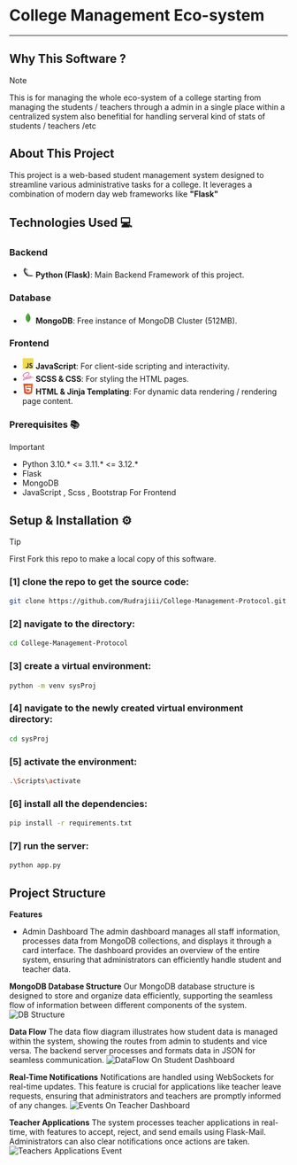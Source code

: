 # College Management Eco-system
-----------------------------------

## Why This Software ?
> [!NOTE]  
> This is for managing the whole eco-system of a college starting from managing the
> students / teachers through a admin in a single place within a centralized system
> also benefitial for handling serveral kind of stats of students / teachers /etc

## About This Project 
This project is a web-based student management system designed to streamline various administrative tasks for a college. It leverages a combination of modern day web frameworks 
like **"Flask"**

## Technologies Used 💻

### **Backend**
- <img src="https://raw.githubusercontent.com/devicons/devicon/master/icons/flask/flask-original.svg" alt="Flask" width="20"/> **Python (Flask)**: Main Backend Framework of this project.

### **Database**
- <img src="https://raw.githubusercontent.com/devicons/devicon/master/icons/mongodb/mongodb-original.svg" alt="MongoDB" width="20"/> **MongoDB**: Free instance of MongoDB Cluster (512MB).

### **Frontend**
- <img src="https://raw.githubusercontent.com/devicons/devicon/master/icons/javascript/javascript-original.svg" alt="JavaScript" width="20"/> **JavaScript**: For client-side scripting and interactivity.
- <img src="https://raw.githubusercontent.com/devicons/devicon/master/icons/sass/sass-original.svg" alt="SCSS" width="20"/> **SCSS & CSS**: For styling the HTML pages.
- <img src="https://raw.githubusercontent.com/devicons/devicon/master/icons/html5/html5-original.svg" alt="HTML" width="20"/> **HTML & Jinja Templating**: For dynamic data rendering / rendering page content.

### Prerequisites 📚
> [!IMPORTANT] 
> - Python 3.10.* <= 3.11.* <= 3.12.*
> - Flask
> - MongoDB
> - JavaScript , Scss , Bootstrap For Frontend

## Setup & Installation ⚙️

> [!TIP]
> First Fork this repo to make a local copy of this software.
### [1] clone the repo to get the source code:
```bash
git clone https://github.com/Rudrajiii/College-Management-Protocol.git
``` 
### [2] navigate to the directory:
```bash
cd College-Management-Protocol
```
### [3] create a virtual environment:
```bash
python -m venv sysProj
```
### [4] navigate to the newly created virtual environment directory:
```bash
cd sysProj
```
### [5] activate the environment:
```bash
.\Scripts\activate
```
### [6] install all the dependencies:
```bash
pip install -r requirements.txt
```
### [7] run the server:
```bash
python app.py
```

## Project Structure
**Features**
- Admin Dashboard
The admin dashboard manages all staff information, processes data from MongoDB collections, and displays it through a card interface. The dashboard provides an overview of the entire system, ensuring that administrators can efficiently handle student and teacher data.


**MongoDB Database Structure**
Our MongoDB database structure is designed to store and organize data efficiently, supporting the seamless flow of information between different components of the system.
![DB Structure](https://github.com/Rudrajiii/College-Management-Protocol/blob/main/assets/data_models.png?raw=true)

**Data Flow**
The data flow diagram illustrates how student data is managed within the system, showing the routes from admin to students and vice versa. The backend server processes and formats data in JSON for seamless communication.
![DataFlow On Student Dashboard](https://github.com/Rudrajiii/College-Management-Protocol/blob/main/assets/dataflow_on_student_db.png?raw=true)

**Real-Time Notifications**
Notifications are handled using WebSockets for real-time updates. This feature is crucial for applications like teacher leave requests, ensuring that administrators and teachers are promptly informed of any changes.
![Events On Teacher Dashboard](https://github.com/Rudrajiii/College-Management-Protocol/blob/main/assets/events_on_teacher_dsb.png?raw=true)

**Teacher Applications**
The system processes teacher applications in real-time, with features to accept, reject, and send emails using Flask-Mail. Administrators can also clear notifications once actions are taken.
![Teachers Applications Event](https://github.com/Rudrajiii/College-Management-Protocol/blob/main/assets/application_history_strc.png?raw=true)
